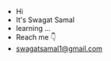 - Hi
- It's Swagat Samal
- learning ...
- Reach me 👇
- [swagatsamal1@gmail.com](url)

<!---
Swagat-Samal/Swagat-Samal is a ✨ special ✨ repository because its `README.md` (this file) appears on your GitHub profile.
You can click the Preview link to take a look at your changes.
--->
